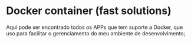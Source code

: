 # Docker container (fast solutions)

Aqui pode ser encontrado todos os APPs que tem suporte a Docker, que uso para facilitar o gerenciamento do meu ambiente de desenvolvimento;

